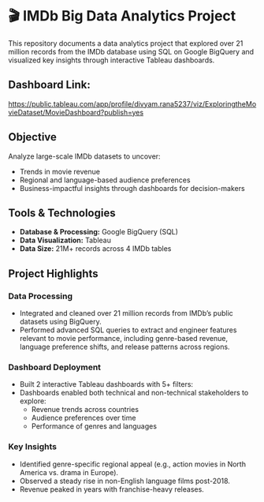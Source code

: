 # 🎬 IMDb Big Data Analytics Project

This repository documents a data analytics project that explored over 21 million records from the IMDb database using SQL on Google BigQuery and visualized key insights through interactive Tableau dashboards.

## Dashboard Link:

https://public.tableau.com/app/profile/divyam.rana5237/viz/ExploringtheMovieDataset/MovieDashboard?publish=yes

## Objective

Analyze large-scale IMDb datasets to uncover:
- Trends in movie revenue
- Regional and language-based audience preferences
- Business-impactful insights through dashboards for decision-makers

## Tools & Technologies

- **Database & Processing:** Google BigQuery (SQL)
- **Data Visualization:** Tableau
- **Data Size:** 21M+ records across 4 IMDb tables

## Project Highlights

### Data Processing
- Integrated and cleaned over 21 million records from IMDb’s public datasets using BigQuery.
- Performed advanced SQL queries to extract and engineer features relevant to movie performance, including genre-based revenue, language preference shifts, and release patterns across regions.

### Dashboard Deployment
- Built 2 interactive Tableau dashboards with 5+ filters:
- Dashboards enabled both technical and non-technical stakeholders to explore:
  - Revenue trends across countries
  - Audience preferences over time
  - Performance of genres and languages

### Key Insights
- Identified genre-specific regional appeal (e.g., action movies in North America vs. drama in Europe).
- Observed a steady rise in non-English language films post-2018.
- Revenue peaked in years with franchise-heavy releases.



